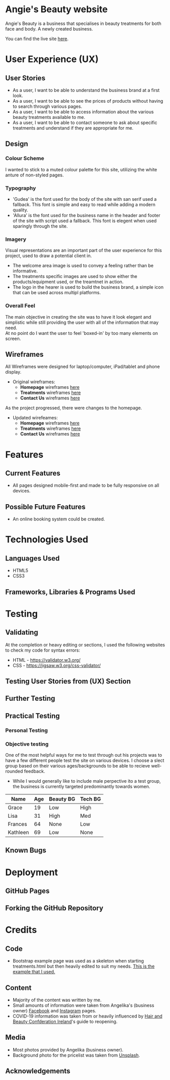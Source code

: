 # Angie's Beauty website

Angie's Beauty is a business that specialises in beauty treatments for both face and body. A newly created business. 

You can find the live site [here](#).
# User Experience (UX)
## User Stories
* As a user, I want to be able to understand the business brand at a first look.
* As a user, I want to be able to see the prices of products without having to search through various pages. 
* As a user, I want to be able to access information about the various beauty treatments available to me. 
* As a user, I want to be able to contact someone to ask about specific treatments and understand if they are appropriate for me. 
## Design
### Colour Scheme
I wanted to stick to a muted colour palette for this site, utilizing the white anture of non-styled pages. 
### Typography
* 'Gudea' is the font used for the body of the site with san serif used a fallback. This font is simple and easy to read while adding a modern quality.
* 'Allura' is the font used for the business name in the header and footer of the site with script used a fallback. This font is elegent when used sparingly through the site. 

### Imagery
Visual representations are an important part of the user experience for this project, used to draw a potential client in. 
* The welcome area image is used to convey a feeling rather than be informative.
* The treatments specific images are used to show either the products/equipment used, or the treamtnet in action. 
* The logo in the hearer is used to build the business brand, a simple icon that can be used across multipl platforms.
### Overall Feel
The main objective in creating the site was to have it look elegant and simplistic while still providing the user with all of the information that may need.  
At no point do I want the user to feel 'boxed-in' by too many elements on screen.
## Wireframes
All Wireframes were designed for laptop/computer, iPad/tablet and phone display.  

* Original wireframes:
  * **Homepage** wireframes [here](https://github.com/AmyOShea/MS1/blob/6a33ee3056313842dde83b13037a86e68cee3274/wireframes/01-Home.png)  
  * **Treatments** wireframes [here](https://github.com/AmyOShea/MS1/blob/6a33ee3056313842dde83b13037a86e68cee3274/wireframes/02-Treatments.png)  
  * **Contact Us** wireframes [here](https://github.com/AmyOShea/MS1/blob/6a33ee3056313842dde83b13037a86e68cee3274/wireframes/03-Contact.png)  

As the project progressed, there were changes to the homepage.

* Updated wirefeames:
  * **Homepage** wireframes [here](#)  
  * **Treatments** wireframes [here](#)  
  * **Contact Us** wireframes [here](#)  




# Features
## Current Features
* All pages designed mobile-first and made to be fully responsive on all devices.
## Possible Future Features
* An online booking system could be created.
# Technologies Used

## Languages Used
* HTML5
* CSS3

## Frameworks, Libraries & Programs Used

# Testing
## Validating
At the completion or heavy editing or sections, I used the following websites to check my code for syntax errors:

*  HTML - https://validator.w3.org/
*  CSS - https://jigsaw.w3.org/css-validator/

## Testing User Stories from (UX) Section
## Further Testing
## Practical Testing
### Personal Testing
### Objective testing
One of the most helpful ways for me to test through out his projects was to have a few different people test the site on various devices. I choose a slect group based on their various ages/backgrounds to be able to recieve well-rounded feedback.
  * While I would generally like to include male perpective ito a test group, the business is currently targeted predominantly towards women. 

| Name | Age | Beauty BG | Tech BG |
| ------------- |-------------| -----| --- |
| Grace| 19 | Low| High |
| Lisa | 31 | High | Med |
| Frances| 64 | None| Low |
| Kathleen| 69 | Low | None |

## Known Bugs

# Deployment

## GitHub Pages
## Forking the GitHub Repository

# Credits

## Code
* Bootstrap example page was used as a skeleton when starting treatments.html but then heavily edited to suit my needs. [This is the example that I used.](https://getbootstrap.com/docs/4.0/examples/blog/) 

## Content
* Majority of the content was written by me. 
* Small amounts of information were taken from Angelika's (business owner) [Facebook](https://www.facebook.com/angiesbeautysalonlimerick) and [Instagram](https://www.instagram.com/angies_beauty_/) pages.
* COVID-19 information was taken from or heavily influenced by [Hair and Beauty Confderation Ireland](https://habic.ie/wp-content/uploads/2020/06/HABIC-Re-Opening-Guidelines-for-Beauty-Salons-and-Spas-June-2020V2-compressed.pdf)'s guide to reopening.
## Media
* Most photos provided by Angelika (business owner).
* Background photo for the pricelist was taken from [Unsplash](https://unsplash.com/photos/jW7u8qRMClw).
## Acknowledgements